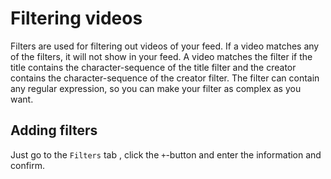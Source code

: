 # Filtering videos

Filters are used for filtering out videos of your feed.
If a video matches any of the filters, it will not show in your feed.
A video matches the filter if the title contains the character-sequence of the title filter and the 
creator contains the character-sequence of the creator filter.
The filter can contain any regular expression, so you can make your filter as complex as you want.

## Adding filters

Just go to the `Filters` tab , click the `+`-button and enter the information and confirm.

